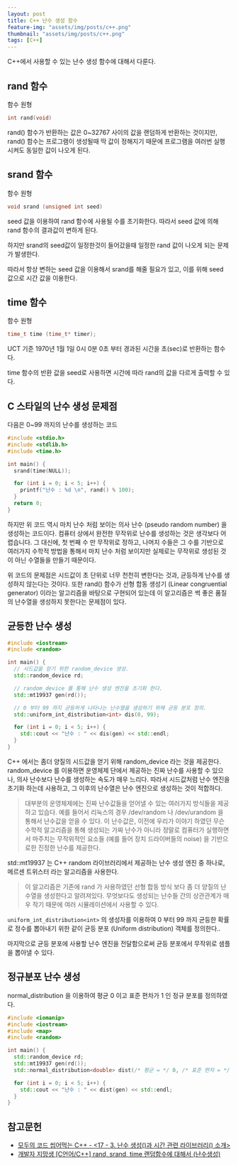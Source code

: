 ```yaml
---
layout: post
title: C++ 난수 생성 함수
feature-img: "assets/img/posts/c++.png"
thumbnail: "assets/img/posts/c++.png"
tags: [C++]
---
```


C++에서 사용할 수 있는 난수 생성 함수에 대해서 다룬다.

## rand 함수

함수 원형

```cpp
int rand(void)
```

rand() 함수가 반환하는 값은 0~32767 사이의 값을 랜덤하게 반환하는 것이지만, rand() 함수는 프로그램이 생성될때 딱 값이 정해지기 때문에 프로그램을 여러번 실행시켜도 동일한 값이 나오게 된다.

## srand 함수

함수 원형

```cpp
void srand (unsigned int seed)
```

seed 값을 이용하여 rand 함수에 사용될 수를 초기화한다. 따라서 seed 값에 의해 rand 함수의 결과값이 변하게 된다.

하지만 srand의 seed값이 일정한것이 들어갔을때 일정한 rand 값이 나오게 되는 문제가 발생한다.

따라서 항상 변하는 seed 값을 이용해서 srand를 해줄 필요가 있고, 이를 위해 seed 값으로 시간 값을 이용한다.

## time 함수

함수 원형

```cpp
time_t time (time_t* timer);
```

UCT 기준 1970년 1월 1일 0시 0분 0초 부터 경과된 시간을 초(sec)로 반환하는 함수다.

time 함수의 반환 값을 seed로 사용하면 시간에 따라 rand의 값을 다르게 출력할 수 있다.

## C 스타일의 난수 생성 문제점

다음은 0~99 까지의 난수를 생성하는 코드

```cpp
#include <stdio.h>
#include <stdlib.h>
#include <time.h>

int main() {
  srand(time(NULL));

  for (int i = 0; i < 5; i++) {
    printf("난수 : %d \n", rand() % 100);
  }
  return 0;
}
```

하지만 위 코드 역시 마치 난수 처럼 보이는 의사 난수 (pseudo random number) 을 생성하는 코드이다. 컴퓨터 상에서 완전한 무작위로 난수를 생성하는 것은 생각보다 어렵습니다. 그 대신에, 첫 번째 수 만 무작위로 정하고, 나머지 수들은 그 수를 기반으로 여러가지 수학적 방법을 통해서 마치 난수 처럼 보이지만 실제로는 무작위로 생성된 것이 아닌 수열들을 만들기 때문이다.

위 코드의 문제점은 시드값이 초 단위로 너무 천천히 변한다는 것과, 균등하게 난수를 생성하지 않는다는 것이다. 또한 rand() 함수가 선형 합동 생성기 (Linear congruential generator) 이라는 알고리즘을 바탕으로 구현되어 있는데 이 알고리즘은 썩 좋은 품질의 난수열을 생성하지 못한다는 문제점이 있다.

## 균등한 난수 생성

```cpp
#include <iostream>
#include <random>

int main() {
  // 시드값을 얻기 위한 random_device 생성.
  std::random_device rd;

  // random_device 를 통해 난수 생성 엔진을 초기화 한다.
  std::mt19937 gen(rd());

  // 0 부터 99 까지 균등하게 나타나는 난수열을 생성하기 위해 균등 분포 정의.
  std::uniform_int_distribution<int> dis(0, 99);

  for (int i = 0; i < 5; i++) {
    std::cout << "난수 : " << dis(gen) << std::endl;
  }
}
```

C++ 에서는 좀더 양질의 시드값을 얻기 위해 random_device 라는 것을 제공한다. random_device 를 이용하면 운영체제 단에서 제공하는 진짜 난수를 사용할 수 있으나, 의사 난수보다 난수를 생성하는 속도가 매우 느리다. 따라서 시드값처럼 난수 엔진을 초기화 하는데 사용하고, 그 이후의 난수열은 난수 엔진으로 생성하는 것이 적합하다.

> 대부분의 운영체제에는 진짜 난수값들을 얻어낼 수 있는 여러가지 방식들을 제공하고 있습다. 예를 들어서 리눅스의 경우 /dev/random 나 /dev/urandom 을 통해서 난수값을 얻을 수 있다. 이 난수값은, 이전에 우리가 이야기 하였던 무슨 수학적 알고리즘을 통해 생성되는 가짜 난수가 아니라 정말로 컴퓨터가 실행하면서 마주치는 무작위적인 요소들 (예를 들어 장치 드라이버들의 noise) 을 기반으로한 진정한 난수를 제공한다.

std::mt19937 는 C++ random 라이브러리에서 제공하는 난수 생성 엔진 중 하나로, 메르센 트위스터 라는 알고리즘을 사용한다.

> 이 알고리즘은 기존에 rand 가 사용하였던 선형 합동 방식 보다 좀 더 양질의 난수열을 생성한다고 알려져있다. 무엇보다도 생성되는 난수들 간의 상관관계가 매우 작기 때문에 여러 시뮬레이션에서 사용할 수 있다.

`uniform_int_distribution<int>` 의 생성자를 이용하여 0 부터 99 까지 균등한 확률로 정수를 뽑아내기 위한 같이 균등 분포 (Uniform distribution) 객체를 정의한다..

마지막으로 균등 분포에 사용할 난수 엔진을 전달함으로써 균등 분포에서 무작위로 샘플을 뽑아낼 수 있다.

## 정규분포 난수 생성

normal_distribution 을 이용하여 평균 0 이고 표준 편차가 1 인 정규 분포를 정의하였다.

```cpp
#include <iomanip>
#include <iostream>
#include <map>
#include <random>

int main() {
  std::random_device rd;
  std::mt19937 gen(rd());
  std::normal_distribution<double> dist(/* 평균 = */ 0, /* 표준 편차 = */ 1);

  for (int i = 0; i < 5; i++) {
    std::cout << "난수 : " << dist(gen) << std::endl;
  }
}
```

## 참고문헌

- [모두의 코드 씹어먹는 C++ - <17 - 3. 난수 생성(<random>)과 시간 관련 라이브러리(<chrono>) 소개>](https://modoocode.com/304)
- [개발자 지망생 [C언어/C++] rand, srand, time 랜덤함수에 대해서 (난수생성)](https://blockdmask.tistory.com/308)
